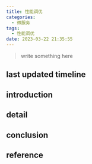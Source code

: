 ```yaml
---
title: 性能调优
categories:
  - 微服务
tags:
  - 性能调优
date: 2023-03-22 21:35:55
---
```


>write something here


## last updated timeline


## introduction


## detail


## conclusion


## reference
